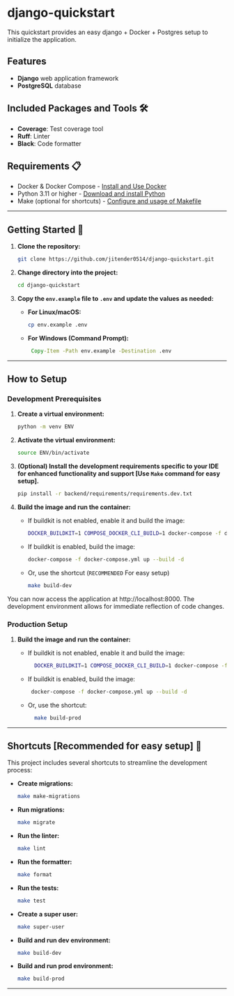 # django-quickstart

This quickstart provides an easy django + Docker + Postgres setup to initialize the application.


## Features

- **Django** web application framework
- **PostgreSQL** database


## Included Packages and Tools 🛠️

- **Coverage**: Test coverage tool
- **Ruff**: Linter
- **Black**: Code formatter

## Requirements 📋

- Docker & Docker Compose - [Install and Use Docker](https://www.tutorialspoint.com/docker/docker_installation.htm)
- Python 3.11 or higher - [Download and install Python](https://www.python.org/downloads/)
- Make (optional for shortcuts) - [Configure and usage of Makefile](https://earthly.dev/blog/docker-and-makefiles/)

---

## Getting Started 🏁

1. **Clone the repository:**
    ```bash
    git clone https://github.com/jitender0514/django-quickstart.git
    ```

2. **Change directory into the project:**
    ```bash
    cd django-quickstart
    ```

3. **Copy the `env.example` file to `.env` and update the values as needed:**  

   - **For Linux/macOS:**  
     ```bash
     cp env.example .env
     ```
   - **For Windows (Command Prompt):**  
     ```cmd
      Copy-Item -Path env.example -Destination .env
     ```

---

## How to  Setup

### Development Prerequisites

1. **Create a virtual environment:**
    ```bash
    python -m venv ENV
    ```

2. **Activate the virtual environment:**
    ```bash
    source ENV/bin/activate
    ```

3. **(Optional) Install the development requirements specific to your IDE for enhanced functionality and support [Use `Make` command for easy setup].**
    ```bash
    pip install -r backend/requirements/requirements.dev.txt
    ```

4. **Build the image and run the container:**  
   
   - If buildkit is not enabled, enable it and build the image:
     ```bash
     DOCKER_BUILDKIT=1 COMPOSE_DOCKER_CLI_BUILD=1 docker-compose -f docker-compose.yml up --build -d
     ```
   
   - If buildkit is enabled, build the image:
     ```bash
     docker-compose -f docker-compose.yml up --build -d
     ```
   
   - Or, use the shortcut (`RECOMMENDED` For easy setup)
     ```bash
     make build-dev
     ```

You can now access the application at http://localhost:8000. The development environment allows for immediate reflection of code changes.

### Production Setup

1. **Build the image and run the container:**  

   - If buildkit is not enabled, enable it and build the image:
     ```bash
       DOCKER_BUILDKIT=1 COMPOSE_DOCKER_CLI_BUILD=1 docker-compose -f docker-compose.yml up --build -d
     ```

   - If buildkit is enabled, build the image:
     ```bash
      docker-compose -f docker-compose.yml up --build -d
     ```
   - Or, use the shortcut:
     ```bash
       make build-prod
     ```

---

## Shortcuts [Recommended for easy setup] 🔑

This project includes several shortcuts to streamline the development process:

- **Create migrations:**
    ```bash
    make make-migrations
    ```

- **Run migrations:**
    ```bash
    make migrate
    ```

- **Run the linter:**
    ```bash
    make lint
    ```

- **Run the formatter:**
    ```bash
    make format
    ```

- **Run the tests:**
    ```bash
    make test
    ```

- **Create a super user:**
    ```bash
    make super-user
    ```

- **Build and run dev environment:**
    ```bash
    make build-dev
    ```

- **Build and run prod environment:**
    ```bash
    make build-prod
    ```
---